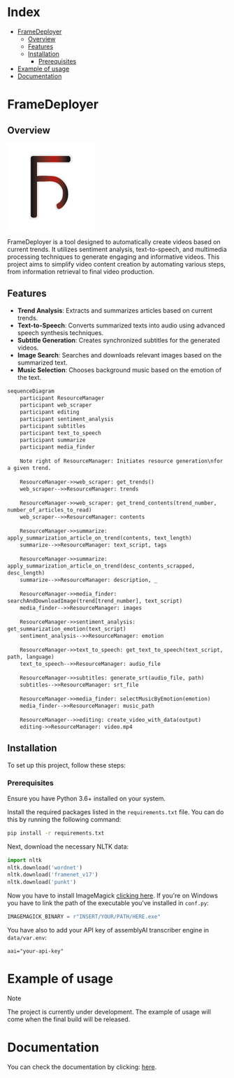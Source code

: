 # Index

<!-- toc -->

- [FrameDeployer](#framedeployer)
  * [Overview](#overview)
  * [Features](#features)
  * [Installation](#installation)
    + [Prerequisites](#prerequisites)
- [Example of usage](#example-of-usage)
- [Documentation](#documentation)

<!-- tocstop -->

# FrameDeployer

## Overview

![logo](https://github.com/FakeBlubba/FrameDeployer/blob/master/media/props/logob.png?raw=true)

FrameDeployer is a tool designed to automatically create videos based on current trends. It utilizes sentiment analysis, text-to-speech, and multimedia processing techniques to generate engaging and informative videos. This project aims to simplify video content creation by automating various steps, from information retrieval to final video production.

## Features
- **Trend Analysis**: Extracts and summarizes articles based on current trends.
- **Text-to-Speech**: Converts summarized texts into audio using advanced speech synthesis techniques.
- **Subtitle Generation**: Creates synchronized subtitles for the generated videos.
- **Image Search**: Searches and downloads relevant images based on the summarized text.
- **Music Selection**: Chooses background music based on the emotion of the text.

```mermaid
sequenceDiagram
    participant ResourceManager
    participant web_scraper
    participant editing
    participant sentiment_analysis
    participant subtitles
    participant text_to_speech
    participant summarize
    participant media_finder
    
    Note right of ResourceManager: Initiates resource generation\nfor a given trend.
    
    ResourceManager->>web_scraper: get_trends()
    web_scraper-->>ResourceManager: trends
    
    ResourceManager->>web_scraper: get_trend_contents(trend_number, number_of_articles_to_read)
    web_scraper-->>ResourceManager: contents
    
    ResourceManager->>summarize: apply_summarization_article_on_trend(contents, text_length)
    summarize-->>ResourceManager: text_script, tags
    
    ResourceManager->>summarize: apply_summarization_article_on_trend(desc_contents_scrapped, desc_length)
    summarize-->>ResourceManager: description, _
    
    ResourceManager->>media_finder: searchAndDownloadImage(trend[trend_number], text_script)
    media_finder-->>ResourceManager: images
    
    ResourceManager->>sentiment_analysis: get_summarization_emotion(text_script)
    sentiment_analysis-->>ResourceManager: emotion
    
    ResourceManager->>text_to_speech: get_text_to_speech(text_script, path, language)
    text_to_speech-->>ResourceManager: audio_file
    
    ResourceManager->>subtitles: generate_srt(audio_file, path)
    subtitles-->>ResourceManager: srt_file
    
    ResourceManager->>media_finder: selectMusicByEmotion(emotion)
    media_finder-->>ResourceManager: music_path
    
    ResourceManager-->>editing: create_video_with_data(output)
	editing->>ResourceManager: video.mp4
```



## Installation
To set up this project, follow these steps:

### Prerequisites
Ensure you have Python 3.6+ installed on your system.

Install the required packages listed in the `requirements.txt` file. You can do this by running the following command:

```bash
pip install -r requirements.txt
```

Next, download the necessary NLTK data:

```python
import nltk
nltk.download('wordnet')
nltk.download('framenet_v17')
nltk.download('punkt')
```

Now you have to install ImageMagick [clicking here](https://imagemagick.org/script/download.php). If you're on Windows you have to link the path of the executable you've installed in ```conf.py```:

```python
IMAGEMAGICK_BINARY = r"INSERT/YOUR/PATH/HERE.exe"
```

You have also to add your API key of assemblyAI transcriber engine in ```data/var.env```:

```env
aai="your-api-key"
```



# Example of usage

> [!NOTE]
>
> The project is currently under development. The example of usage will come when the final build will be released.

# Documentation

You can check the documentation by clicking: [here](https://github.com/FakeBlubba/FrameDeployer/blob/master/build/index.html).


